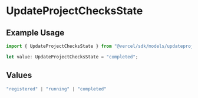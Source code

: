 # UpdateProjectChecksState

## Example Usage

```typescript
import { UpdateProjectChecksState } from "@vercel/sdk/models/updateprojectop.js";

let value: UpdateProjectChecksState = "completed";
```

## Values

```typescript
"registered" | "running" | "completed"
```